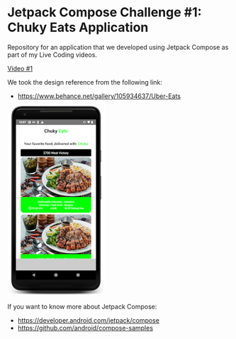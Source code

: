 # Jetpack Compose Challenge #1: Chuky Eats Application

Repository for an application that we developed using Jetpack Compose as part of my Live Coding videos.

[Video #1](https://youtu.be/HAn_9aoQOvk)

We took the design reference from the following link: 
- https://www.behance.net/gallery/105934637/Uber-Eats

![An screenshot](screenshots/device-2020-11-01-005903.png)

If you want to know more about Jetpack Compose:
- https://developer.android.com/jetpack/compose
- https://github.com/android/compose-samples
